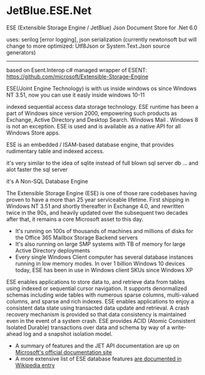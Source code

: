 # JetBlue.ESE.Net
ESE (Extensible Storage Engine / JetBlue) Json Document Store for .Net 6.0

uses:
serilog [error logging],
json serialization (currently newtonsoft but will change to more optimized: Utf8Json or System.Text.Json source generators)

---

based on Esent.Interop c# managed wrapper of ESENT:
https://github.com/microsoft/Extensible-Storage-Engine

ESE(/Joint Engine Technology) is with us inside windows os since Windows NT 3.51, now you can use it easly 
inside windows 10-11

indexed sequential access data storage technology. ESE runtime 
has been a part of Windows since version 2000, empowering such products 
as Exchange, Active Directory and Desktop Search. Windows Mail .
Windows 8 is not an exception. ESE is used  and is available as a native API 
for all Windows Store apps.

ESE is an embedded / ISAM-based database engine, that provides rudimentary table and indexed access. 


it's very similar to the idea of sqlite
instead of full blown sql server db ...
and alot faster the sql server



it's A Non-SQL Database Engine

The Extensible Storage Engine (ESE) is one of those rare codebases having proven to have a more than 25 year serviceable lifetime.  First shipping in Windows NT 3.51 and shortly thereafter in Exchange 4.0, and rewritten twice in the 90s, and heavily updated over the subsequent two decades after that, it remains a core Microsoft asset to this day.

- It's running on 100s of thousands of machines and millions of disks for the Office 365 Mailbox Storage Backend servers
- It's also running on large SMP systems with TB of memory for large Active Directory deployments
- Every single Windows Client computer has several database instances running in low memory modes. In over 1 billion Windows 10 devices today, ESE has been in use in Windows client SKUs since Windows XP

ESE enables applications to store data to, and retrieve data from tables using indexed or sequential cursor navigation.  It supports denormalized schemas including wide tables with numerous sparse columns, multi-valued columns, and sparse and rich indexes.  ESE enables applications to enjoy a consistent data state using transacted data update and retrieval.  A crash recovery mechanism is provided so that data consistency is maintained even in the event of a system crash.  ESE provides ACID (Atomic Consistent Isolated Durable) transactions over data and schema by way of a write-ahead log and a snapshot isolation model.

- A summary of features and the JET API documentation are up on [Microsoft's official documentation site](https://docs.microsoft.com/en-us/windows/win32/extensible-storage-engine/extensible-storage-engine)
- A more extensive list of ESE database features [are documented in Wikipedia entry](https://en.wikipedia.org/wiki/Extensible_Storage_Engine)

